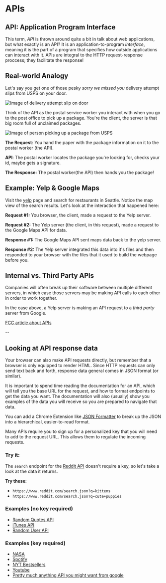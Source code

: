 # APIs

## API: Application Program Interface

This term, _API_ is thrown around quite a bit in talk about web applications, but what exactly is an API? It is an application-to-program _interface_, meaning it is the part of a program that specifies how outside applications can interact with it. APIs are integral to the HTTP request-response proccess; they facilitate the response!

## Real-world Analogy

Let's say you get one of those pesky *sorry we missed you* delivery attempt slips from USPS on your door.

![Image of delivery attempt slip on door](https://preview.redd.it/pwz2lwn179q21.jpg?auto=webp&s=e629a0318c609fa6826ccfc00de6077810ebeef1)

Think of the API as the postal service worker you interact with when you go to the post office to pick up a package. You're the client, the server is that big room full of unclaimed packages.

![Image of person picking up a package from USPS](https://i0.wp.com/www.uspsinfo.com/wp-content/uploads/2017/09/USPS-Pickup-Package.jpg?resize=630%2C350)

**The Request**: You hand the paper with the package information on it to the postal worker \(the API\).

**API**: The postal worker locates the package you're looking for, checks your id, maybe gets a signature.

**The Response:** The postal worker\(the API\) then hands you the package!

## Example: Yelp & Google Maps

Visit the [yelp](https://www.yelp.com/) page and search for restaurants in Seattle. Notice the map view of the search results. Let's look at the interaction that happened here:

**Request \#1:** You browser, the client, made a request to the Yelp server.

**Request \#2:** The Yelp server \(the client, in this request\), made a request to the Google Maps API for data.

**Response \#1:** The Google Maps API sent maps data back to the yelp server.

**Response \#2:** The Yelp server integrated this data into it's files and then responded to your browser with the files that it used to build the webpage before you.

## Internal vs. Third Party APIs

Companies will often break up their software between multiple different servers, in which case those servers may be making API calls to each other in order to work together.

In the case above, a Yelp server is making an API request to a _third party_ server from Google.

[FCC article about APIs](https://medium.freecodecamp.org/what-is-an-api-in-english-please-b880a3214a82)

--

## Looking at API response data

Your browser can also make API requests directly, but remember that a browser is only equipped to render HTML. Since HTTP requests can only send text back and forth, response data general comes in JSON format \(or similar\).

It is important to spend time reading the documentation for an API, which will tell you the base URL for the request, and how to format endpoints to get the data you want. The documentation will also \(usually\) show you examples of the data you will receive so you are prepared to navigate that data.

You can add a Chrome Extension like [JSON Formatter](https://chrome.google.com/webstore/detail/json-formatter/bcjindcccaagfpapjjmafapmmgkkhgoa/related?hl=en) to break up the JSON into a hierarchical, easier-to-read format.

Many APIs require you to sign up for a personalized key that you will need to add to the request URL. This allows them to regulate the incoming requests.

### Try it:

The `search` endpoint for the [Reddit API](https://www.reddit.com/dev/api/) doesn't require a key, so let's take a look at the data it returns.

**Try these:**

* `https://www.reddit.com/search.json?q=kittens`
* `https://www.reddit.com/search.json?q=cute+puppies`

### Examples \(no key required\)

* [Random Quotes API](https://quotesondesign.com/api-v4-0/)
* [iTunes API](https://affiliate.itunes.apple.com/resources/documentation/itunes-store-web-service-search-api/)
* [Random User API](https://randomuser.me/)

### Examples \(key required\)

* [NASA](https://api.nasa.gov/)
* [Spotify](https://developer.spotify.com/documentation/web-api/)
* [NYT Bestsellers](http://developer.nytimes.com/)
* [Youtube](https://developers.google.com/youtube/v3/getting-started)
* [Pretty much anything API you might want from google](https://console.developers.google.com/apis/)

